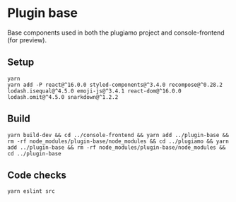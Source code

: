# Plugin base

Base components used in both the plugiamo project and console-frontend (for preview).

## Setup

```
yarn
yarn add -P react@^16.0.0 styled-components@^3.4.0 recompose@^0.28.2 lodash.isequal@^4.5.0 emoji-js@^3.4.1 react-dom@^16.0.0 lodash.omit@^4.5.0 snarkdown@^1.2.2
```

## Build

```
yarn build-dev && cd ../console-frontend && yarn add ../plugin-base && rm -rf node_modules/plugin-base/node_modules && cd ../plugiamo && yarn add ../plugin-base && rm -rf node_modules/plugin-base/node_modules && cd ../plugin-base
```

## Code checks

```sh
yarn eslint src
```
